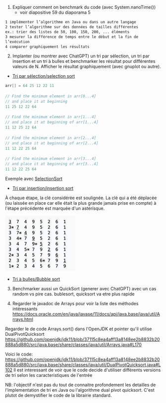 1. Expliquer comment on benchmark du code (avec System.nanoTime())
	- voir diapositive 59 du diaporama 5
```text
1 implémenter l’algorithme en Java ou dans un autre langage
2 tester l’algorithme sur des données de tailles différentes
ex.: trier des listes de 50, 100, 150, 200, ... éléments
3 mesurer la différence de temps entre le début et la fin de l’exécution
4 comparer graphiquement les résultats
```

2. Implanter (ou montrer avec ChatGPT) un tri par sélection, un tri par insertion et un tri à bulles et benchmarker les 
résultat pour différentes valeurs de N. 
Afficher le résultat graphiquement (avec gnuplot ou autre).

- [Tri par sélection/selection sort](https://en.wikipedia.org/wiki/Selection_sort)
```java
arr[] = 64 25 12 22 11

// Find the minimum element in arr[0...4]
// and place it at beginning
11 25 12 22 64

// Find the minimum element in arr[1...4]
// and place it at beginning of arr[1...4]
11 12 25 22 64

// Find the minimum element in arr[2...4]
// and place it at beginning of arr[2...4]
11 12 22 25 64

// Find the minimum element in arr[3...4]
// and place it at beginning of arr[3...4]
11 12 22 25 64 
```
Exemple avec [SelectionSort](https://chat.openai.com/share/3ac4fdb3-5518-4289-9a8b-778788aa699f)

- [Tri par insertion/insertion sort](https://en.wikipedia.org/wiki/Insertion_sort)

À chaque étape, la clé considérée est soulignée. 
La clé qui a été déplacée (ou laissée en place car elle était la plus grande jamais prise en compte) 
à l'étape précédente est marquée d'un astérisque.

![img.png](img.png)

- [Tri à bulles/Bubble sort](https://en.wikipedia.org/wiki/Bubble_sort)

3. Benchmarker aussi un QuickSort (generer avec ChatGPT) avec un cas random vs pire cas.
	bublesort, quicksort va etre plus rapide

4. Regarder le javadoc de Arrays pour voir la liste des méthodes intéressants
https://docs.oracle.com/en/java/javase/11/docs/api/java.base/java/util/Arrays.html

Regarder le de code Arrays.sort() dans l'OpenJDK et pointer qu'il utilise DualPivotQuicksort
https://github.com/openjdk/jdk11/blob/37115c8ea4aff13a8148ee2b8832b20888a5d880/src/java.base/share/classes/java/util/Arrays.java#L170

Voici le code:
https://github.com/openjdk/jdk11/blob/37115c8ea4aff13a8148ee2b8832b20888a5d880/src/java.base/share/classes/java/util/DualPivotQuicksort.java#L102
Il est interessant de voir que le code decide d'utiliser différents versions de tri selon les caracteristiques de l'entrée

NB: l'objectif n'est pas du tout de connaitre profondement les detailles de l'implementation de tri en Java ou l'algorithme dual pivot quicksort. C'est plutot de demystifier le code de la librairie standard.